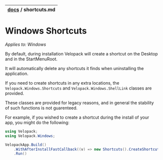 | [docs](.) / shortcuts.md |
|:---|

# Windows Shortcuts
*Applies to: Windows*

By default, during installation Velopack will create a shortcut on the Desktop and in the StartMenuRoot. 

It will automatically delete any shortcuts it finds when uninstalling the application.

If you need to create shortcuts in any extra locations, the `Velopack.Windows.Shortcuts` and `Velopack.Windows.ShellLink` classes are provided. 

These classes are provided for legacy reasons, and in general the stability of such functions is not guarenteed.

For example, if you wished to create a shortcut during the install of your app, you might do the following:

```cs
using Velopack;
using Velopack.Windows;

VelopackApp.Build()
    .WithAfterInstallFastCallback((v) => new Shortcuts().CreateShortcutForThisExe(ShortcutLocation.Desktop))
    .Run()
```